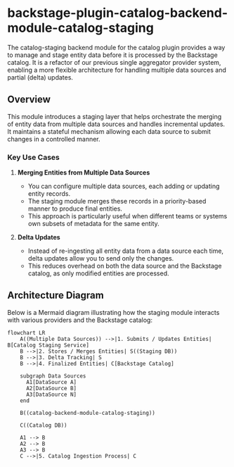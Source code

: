 # backstage-plugin-catalog-backend-module-catalog-staging

The catalog-staging backend module for the catalog plugin provides a way to manage and stage entity data before it is processed by the Backstage catalog. It is a refactor of our previous single aggregator provider system, enabling a more flexible architecture for handling multiple data sources and partial (delta) updates.

## Overview

This module introduces a staging layer that helps orchestrate the merging of entity data from multiple data sources and handles incremental updates. It maintains a stateful mechanism allowing each data source to submit changes in a controlled manner.

### Key Use Cases

1. **Merging Entities from Multiple Data Sources**  
   - You can configure multiple data sources, each adding or updating entity records.  
   - The staging module merges these records in a priority-based manner to produce final entities.
   - This approach is particularly useful when different teams or systems own subsets of metadata for the same entity.

2. **Delta Updates**  
   - Instead of re-ingesting all entity data from a data source each time, delta updates allow you to send only the changes.  
   - This reduces overhead on both the data source and the Backstage catalog, as only modified entities are processed.

## Architecture Diagram

Below is a Mermaid diagram illustrating how the staging module interacts with various providers and the Backstage catalog:

```mermaid
flowchart LR
    A((Multiple Data Sources)) -->|1. Submits / Updates Entities| B[Catalog Staging Service]
    B -->|2. Stores / Merges Entities| S((Staging DB))
    B -->|3. Delta Tracking| S
    B -->|4. Finalized Entities| C[Backstage Catalog]

    subgraph Data Sources
      A1[DataSource A] 
      A2[DataSource B] 
      A3[DataSource N] 
    end

    B((catalog-backend-module-catalog-staging))

    C((Catalog DB))

    A1 --> B
    A2 --> B
    A3 --> B
    C -->|5. Catalog Ingestion Process| C